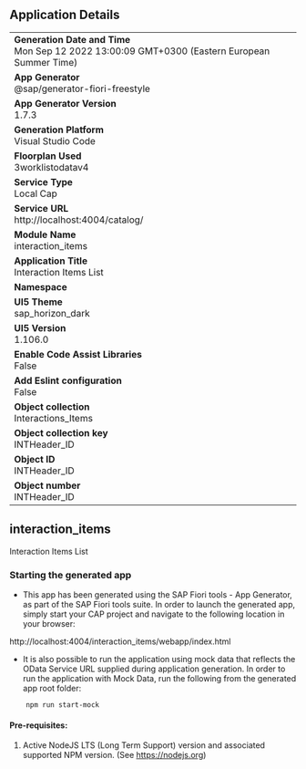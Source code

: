## Application Details
|               |
| ------------- |
|**Generation Date and Time**<br>Mon Sep 12 2022 13:00:09 GMT+0300 (Eastern European Summer Time)|
|**App Generator**<br>@sap/generator-fiori-freestyle|
|**App Generator Version**<br>1.7.3|
|**Generation Platform**<br>Visual Studio Code|
|**Floorplan Used**<br>3worklistodatav4|
|**Service Type**<br>Local Cap|
|**Service URL**<br>http://localhost:4004/catalog/
|**Module Name**<br>interaction_items|
|**Application Title**<br>Interaction Items List|
|**Namespace**<br>|
|**UI5 Theme**<br>sap_horizon_dark|
|**UI5 Version**<br>1.106.0|
|**Enable Code Assist Libraries**<br>False|
|**Add Eslint configuration**<br>False|
|**Object collection**<br>Interactions_Items|
|**Object collection key**<br>INTHeader_ID|
|**Object ID**<br>INTHeader_ID|
|**Object number**<br>INTHeader_ID|

## interaction_items

Interaction Items List

### Starting the generated app

-   This app has been generated using the SAP Fiori tools - App Generator, as part of the SAP Fiori tools suite.  In order to launch the generated app, simply start your CAP project and navigate to the following location in your browser:

http://localhost:4004/interaction_items/webapp/index.html

- It is also possible to run the application using mock data that reflects the OData Service URL supplied during application generation.  In order to run the application with Mock Data, run the following from the generated app root folder:

```
    npm run start-mock
```

#### Pre-requisites:

1. Active NodeJS LTS (Long Term Support) version and associated supported NPM version.  (See https://nodejs.org)


